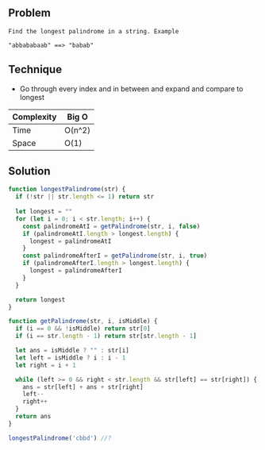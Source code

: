 ## Problem 

```
Find the longest palindrome in a string. Example

"abbababaab" ==> "babab"
```

## Technique

- Go through every index and in between and expand and compare to
  longest 

| Complexity | Big O  |
| ---------- | ------ |
| Time       | O(n^2) |
| Space      | O(1)   |

## Solution 

```javascript
function longestPalindrome(str) {
  if (!str || str.length <= 1) return str
  
  let longest = "" 
  for (let i = 0; i < str.length; i++) {
    const palindromeAtI = getPalindrome(str, i, false)
    if (palindromeAtI.length > longest.length) {
      longest = palindromeAtI
    }
    const palindromeAfterI = getPalindrome(str, i, true)
    if (palindromeAfterI.length > longest.length) {
      longest = palindromeAfterI
    }
  }

  return longest
}

function getPalindrome(str, i, isMiddle) {
  if (i == 0 && !isMiddle) return str[0]
  if (i == str.length - 1) return str[str.length - 1]

  let ans = isMiddle ? "" : str[i]
  let left = isMiddle ? i : i - 1
  let right = i + 1

  while (left >= 0 && right < str.length && str[left] == str[right]) {
    ans = str[left] + ans + str[right]
    left--
    right++
  }
  return ans
}

longestPalindrome('cbbd') //?
```
